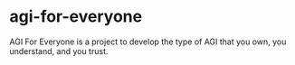 # agi-for-everyone
AGI For Everyone is a project to develop the type of AGI that you own, you understand, and you trust.
